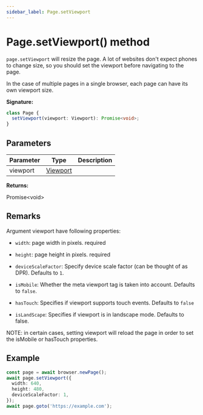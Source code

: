 ```yaml
---
sidebar_label: Page.setViewport
---
```


# Page.setViewport() method

`page.setViewport` will resize the page. A lot of websites don't expect phones
to change size, so you should set the viewport before navigating to the page.

In the case of multiple pages in a single browser, each page can have its own
viewport size.

**Signature:**

```typescript
class Page {
  setViewport(viewport: Viewport): Promise<void>;
}
```

## Parameters

| Parameter | Type                                | Description |
| --------- | ----------------------------------- | ----------- |
| viewport  | [Viewport](./puppeteer.viewport.md) |             |

**Returns:**

Promise&lt;void&gt;

## Remarks

Argument viewport have following properties:

- `width`: page width in pixels. required

- `height`: page height in pixels. required

- `deviceScaleFactor`: Specify device scale factor (can be thought of as DPR).
  Defaults to `1`.

- `isMobile`: Whether the meta viewport tag is taken into account. Defaults to
  `false`.

- `hasTouch`: Specifies if viewport supports touch events. Defaults to `false`

- `isLandScape`: Specifies if viewport is in landscape mode. Defaults to false.

NOTE: in certain cases, setting viewport will reload the page in order to set
the isMobile or hasTouch properties.

## Example

```ts
const page = await browser.newPage();
await page.setViewport({
  width: 640,
  height: 480,
  deviceScaleFactor: 1,
});
await page.goto('https://example.com');
```
